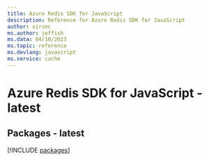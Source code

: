 ```yaml
---
title: Azure Redis SDK for JavaScript
description: Reference for Azure Redis SDK for JavaScript
author: xirzec
ms.author: jeffish
ms.data: 04/10/2023
ms.topic: reference
ms.devlang: javascript
ms.service: cache
---
```

# Azure Redis SDK for JavaScript - latest
## Packages - latest
[!INCLUDE [packages](redis-index.md)]